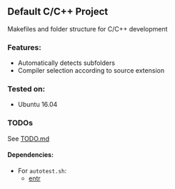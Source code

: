 ## Default C/C++ Project
Makefiles and folder structure for C/C++ development

### Features:
- Automatically detects subfolders
- Compiler selection according to source extension

### Tested on:
- Ubuntu 16.04

### TODOs
See [TODO.md](TODO.md)

#### Dependencies:

- For `autotest.sh`:
  - [entr](http://entrproject.org/)
